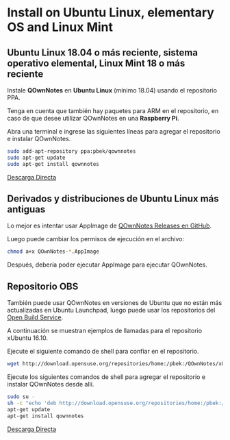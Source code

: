 # Install on Ubuntu Linux, elementary OS and Linux Mint

## Ubuntu Linux 18.04 o más reciente, sistema operativo elemental, Linux Mint 18 o más reciente

Instale **QOwnNotes** en **Ubuntu Linux** (mínimo 18.04) usando el repositorio PPA.

Tenga en cuenta que también hay paquetes para ARM en el repositorio, en caso de que desee utilizar QOwnNotes en una **Raspberry Pi**.

Abra una terminal e ingrese las siguientes líneas para agregar el repositorio e instalar QOwnNotes.

```bash
sudo add-apt-repository ppa:pbek/qownnotes
sudo apt-get update
sudo apt-get install qownnotes
```

[Descarga Directa](https://launchpad.net/~pbek/+archive/ubuntu/qownnotes/+packages)

## Derivados y distribuciones de Ubuntu Linux más antiguas

Lo mejor es intentar usar AppImage de [QOwnNotes Releases en GitHub](https://github.com/pbek/QOwnNotes/releases).

Luego puede cambiar los permisos de ejecución en el archivo:

```bash
chmod a+x QOwnNotes-*.AppImage
```

Después, debería poder ejecutar AppImage para ejecutar QOwnNotes.

## Repositorio OBS

También puede usar QOwnNotes en versiones de Ubuntu que no están más actualizadas en Ubuntu Launchpad, luego puede usar los repositorios del [Open Build Service](https://build.opensuse.org/package/show/home:pbek:QOwnNotes/desktop).

A continuación se muestran ejemplos de llamadas para el repositorio xUbuntu 16.10.

Ejecute el siguiente comando de shell para confiar en el repositorio.

```bash
wget http://download.opensuse.org/repositories/home:/pbek:/QOwnNotes/xUbuntu_16.10/Release.key -O - | sudo apt-key add -
```

Ejecute los siguientes comandos de shell para agregar el repositorio e instalar QOwnNotes desde allí.

```bash
sudo su -
sh -c "echo 'deb http://download.opensuse.org/repositories/home:/pbek:/QOwnNotes/xUbuntu_16.10/ /' >> /etc/apt/sources.list.d/qownnotes.list"
apt-get update
apt-get install qownnotes
```

[Descarga Directa](https://download.opensuse.org/repositories/home:/pbek:/QOwnNotes/xUbuntu_16.10)
